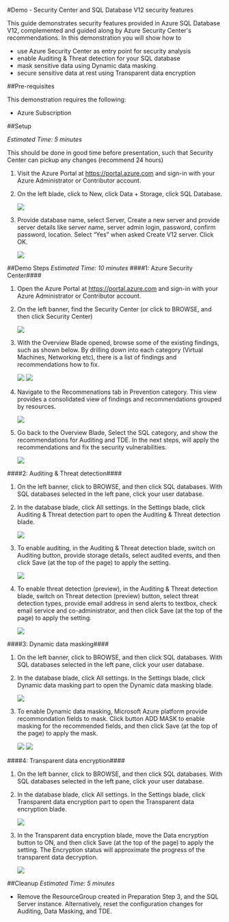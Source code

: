 #Demo - Security Center and SQL Database V12 security features

This guide demonstrates security features provided in Azure SQL Database V12, complemented and guided along by Azure Security Center's recommendations. In this demonstration you will show how to 

* use Azure Security Center as entry point for security analysis 
* enable Auditing & Threat detection for your SQL database
* mask sensitive data using Dynamic data masking
* secure sensitive data at rest using Transparent data encryption

##Pre-requisites

This demonstration requires the following:

* Azure Subscription
 
##Setup

_Estimated Time: 5 minutes_

This should be done in good time before presentation, such that Security Center can pickup any changes (recommend 24 hours)

1. Visit the Azure Portal at https://portal.azure.com and sign-in with your Azure Administrator or Contributor account.
    
2. On the left blade, click to New, click Data + Storage, click SQL Database.

    <img src="./media/setup-01.png" style="max-width: 500px" />
    
3. Provide database name, select Server, Create a new server and provide server details like server name, server admin login, password, confirm password, location. Select “Yes” when asked Create V12 server. Click OK.

    <img src="./media/setup-02.png" style="max-width: 500px" />
    


##Demo Steps
_Estimated Time: 10 minutes_
####1: Azure Security Center####
1. Open the Azure Portal at https://portal.azure.com and sign-in with your Azure Administrator or Contributor account.
2. On the left banner, find the Security Center (or click to BROWSE, and then click Security Center)

    <img src="./media/demo-001.png" style="max-width: 500px" />

3. With the Overview Blade opened, browse some of the existing findings, such as shown below. By drilling down into each category (Virtual Machines, Networking etc), there is a list of findings and recommendations how to fix.

    <img src="./media/demo-002.png" style="max-width: 500px" />

    <img src="./media/demo-003.png" style="max-width: 500px" />

3. Navigate to the Recommenations tab in Prevention category. This view provides a consolidated view of findings and recommendations grouped by resources. 

    <img src="./media/demo-004.png" style="max-width: 500px" />

4. Go back to the Overview Blade, Select the SQL category, and show the recommendations for Auditing and TDE. In the next steps, will apply the recommendations and fix the security vulnerabilities.

    <img src="./media/demo-005.png" style="max-width: 500px" />

####2: Auditing & Threat detection####

1. On the left banner, click to BROWSE, and then click SQL databases. With SQL databases selected in the left pane, click your user database.
2. In the database blade, click All settings. In the Settings blade, click Auditing & Threat detection part to open the Auditing & Threat detection blade.

    <img src="./media/demo-01.png" style="max-width: 500px" />

3. To enable auditing, in the Auditing & Threat detection blade, switch on Auditing button, provide storage details, select audited events, and then click Save (at the top of the page) to apply the setting.

    <img src="./media/demo-02.png" style="max-width: 500px" />

4. To enable threat detection (preview), in the Auditing & Threat detection blade, switch on Threat detection (preview) button, select threat detection types, provide email address in send alerts to textbox, check email service and co-administrator, and then click Save (at the top of the page) to apply the setting.

    <img src="./media/demo-03.png" style="max-width: 500px" />

####3: Dynamic data masking####

1. On the left banner, click to BROWSE, and then click SQL databases. With SQL databases selected in the left pane, click your user database.
2. In the database blade, click All settings. In the Settings blade, click Dynamic data masking part to open the Dynamic data masking blade.

    <img src="./media/demo-04.png" style="max-width: 500px" />

3. To enable Dynamic data masking, Microsoft Azure platform provide recommondation fields to mask. Click button ADD MASK to enable masking for the recommended fields, and then click Save (at the top of the page) to apply the mask.

    <img src="./media/demo-05.png" style="max-width: 500px" />

    <img src="./media/demo-06.png" style="max-width: 500px" />

####4: Transparent data encryption####

1. On the left banner, click to BROWSE, and then click SQL databases. With SQL databases selected in the left pane, click your user database.

2. In the database blade, click All settings. In the Settings blade, click Transparent data encryption part to open the Transparent data encryption blade.

    <img src="./media/demo-08.png" style="max-width: 500px" />

3. In the Transparent data encryption blade, move the Data encryption button to ON, and then click Save (at the top of the page) to apply the setting. The Encryption status will approximate the progress of the transparent data decryption.

    <img src="./media/demo-09.png" style="max-width: 500px" />

##Cleanup
_Estimated Time: 5 minutes_

* Remove the ResourceGroup created in Preparation Step 3, and the SQL Server instance. Alternatively, reset the configuration changes for Auditing, Data Masking, and TDE.
